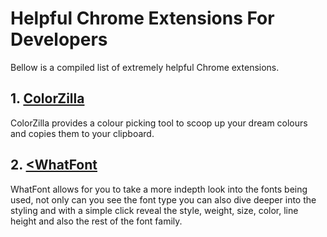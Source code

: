 # Helpful Chrome Extensions For Developers

Bellow is a compiled list of extremely helpful Chrome extensions.

## 1. <a href="https://chrome.google.com/webstore/detail/colorzilla/bhlhnicpbhignbdhedgjhgdocnmhomnp" target="_blank">ColorZilla</a>

  ColorZilla provides a colour picking tool to scoop up your dream colours and copies them to your clipboard.
  
## 2. <a href="https://chrome.google.com/webstore/detail/whatfont/jabopobgcpjmedljpbcaablpmlmfcogm" target="_blank"><WhatFont</a>

  WhatFont allows for you to take a more indepth look into the fonts being used, not only can you see the font type you can also dive deeper into the styling and with a simple click reveal the style, weight, size, color, line height and also the rest of the font family.
